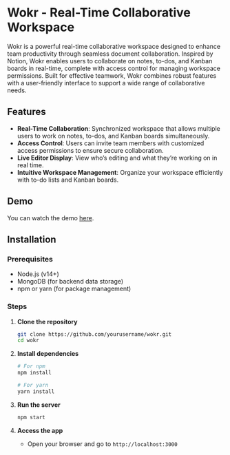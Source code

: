 # Wokr - Real-Time Collaborative Workspace

Wokr is a powerful real-time collaborative workspace designed to enhance team productivity through seamless document collaboration. Inspired by Notion, Wokr enables users to collaborate on notes, to-dos, and Kanban boards in real-time, complete with access control for managing workspace permissions. Built for effective teamwork, Wokr combines robust features with a user-friendly interface to support a wide range of collaborative needs.

## Features

- **Real-Time Collaboration**: Synchronized workspace that allows multiple users to work on notes, to-dos, and Kanban boards simultaneously.
- **Access Control**: Users can invite team members with customized access permissions to ensure secure collaboration.
- **Live Editor Display**: View who’s editing and what they’re working on in real time.
- **Intuitive Workspace Management**: Organize your workspace efficiently with to-do lists and Kanban boards.

## Demo

You can watch the demo [here](https://youtu.be/Vy9-mYHniHM).

## Installation

### Prerequisites

- Node.js (v14+)
- MongoDB (for backend data storage)
- npm or yarn (for package management)

### Steps

1. **Clone the repository**

   ```bash
   git clone https://github.com/yourusername/wokr.git
   cd wokr
   ```

2. **Install dependencies**

   ```bash
   # For npm
   npm install

   # For yarn
   yarn install
   ```

3. **Run the server**

   ```bash
   npm start
   ```

4. **Access the app**

   - Open your browser and go to `http://localhost:3000`
